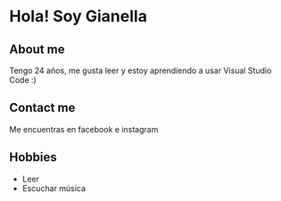 # Hola! Soy Gianella
## About me
Tengo 24 años, me gusta leer y estoy aprendiendo a usar Visual Studio Code :)
## Contact me
Me encuentras en facebook e instagram
## Hobbies
- Leer
- Escuchar música